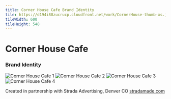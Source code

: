 ```yaml
---
title: Corner House Cafe Brand Identity
tile: https://d194i88zucrucp.cloudfront.net/work/CornerHouse-thumb-xs.jpg
tileWidth: 600
tileHeight: 548
---
```


# Corner House Cafe

### Brand Identity

![Corner House Cafe 1](https://d194i88zucrucp.cloudfront.net/work/CornerHouseIdentity1-lg.jpg)
![Corner House Cafe 2](https://d194i88zucrucp.cloudfront.net/work/CornerHouseIdentity2-lg.jpg)
![Corner House Cafe 3](https://d194i88zucrucp.cloudfront.net/work/CornerHouseIdentity3-lg.jpg)
![Corner House Cafe 4](https://d194i88zucrucp.cloudfront.net/work/CornerHouseIdentity4-lg.jpg)

Created in partnership with Strada Advertising, Denver CO [stradamade.com](http://www.stradamade.com)
